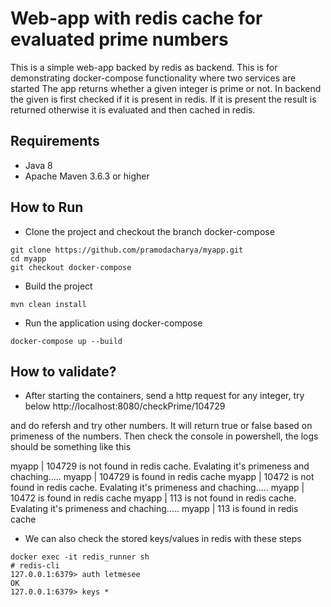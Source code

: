 # Web-app with redis cache for evaluated prime numbers

This is a simple web-app backed by redis as backend. This is for demonstrating docker-compose functionality where two services are started
The app returns whether a given integer is prime or not. In backend the given is first checked if it is present in redis. If it is present the result is returned otherwise it is evaluated and then cached in redis. 

## Requirements
* Java 8
* Apache Maven 3.6.3 or higher

## How to Run

- Clone the project and checkout the branch docker-compose
```
git clone https://github.com/pramodacharya/myapp.git
cd myapp
git checkout docker-compose
```
- Build the project   
```
mvn clean install
```
- Run the application using docker-compose
```
docker-compose up --build 
```

## How to validate?  
- After starting the containers, send a http request for any integer, try below
http://localhost:8080/checkPrime/104729

and do refersh and try other numbers. It will return true or false based on primeness of the numbers.
Then check the console in powershell, the logs should be something like this

myapp    | 104729 is not found in redis cache. Evalating it's primeness and chaching.....
myapp    | 104729 is found in redis cache
myapp    | 10472 is not found in redis cache. Evalating it's primeness and chaching.....
myapp    | 10472 is found in redis cache
myapp    | 113 is not found in redis cache. Evalating it's primeness and chaching.....
myapp    | 113 is found in redis cache

- We can also check the stored keys/values in redis with these steps
```
docker exec -it redis_runner sh
# redis-cli
127.0.0.1:6379> auth letmesee
OK
127.0.0.1:6379> keys *
```
      






 

